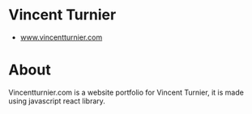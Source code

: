 Vincent Turnier
====
- www.vincentturnier.com

# About
Vincentturnier.com is a website portfolio for Vincent Turnier, it is made using javascript react library.
